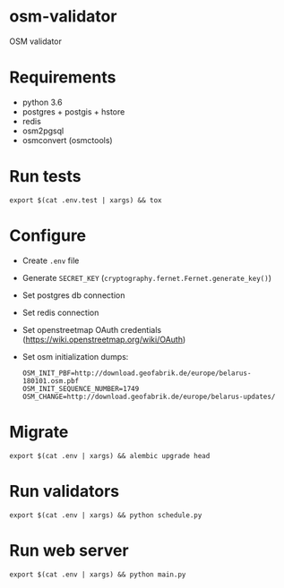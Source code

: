 # osm-validator
OSM validator

# Requirements
- python 3.6
- postgres + postgis + hstore
- redis
- osm2pgsql
- osmconvert (osmctools)

# Run tests

    export $(cat .env.test | xargs) && tox

# Configure

- Create `.env` file
- Generate `SECRET_KEY` (`cryptography.fernet.Fernet.generate_key()`)
- Set postgres db connection
- Set redis connection
- Set openstreetmap OAuth credentials (https://wiki.openstreetmap.org/wiki/OAuth)
- Set osm initialization dumps:

      OSM_INIT_PBF=http://download.geofabrik.de/europe/belarus-180101.osm.pbf
      OSM_INIT_SEQUENCE_NUMBER=1749
      OSM_CHANGE=http://download.geofabrik.de/europe/belarus-updates/

# Migrate

    export $(cat .env | xargs) && alembic upgrade head

# Run validators

    export $(cat .env | xargs) && python schedule.py

# Run web server

    export $(cat .env | xargs) && python main.py
